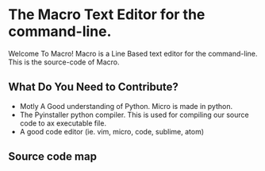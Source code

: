 # The Macro Text Editor for the command-line.
Welcome To Macro!
Macro is a Line Based text editor for the command-line.
This is the source-code of Macro.
## What Do You Need to Contribute?
* Motly A Good understanding of Python. Micro is made in python.
* The Pyinstaller python compiler. This is used for compiling our source code to ax executable file.
* A good code editor (ie. vim, micro, code, sublime, atom)
## Source code map
